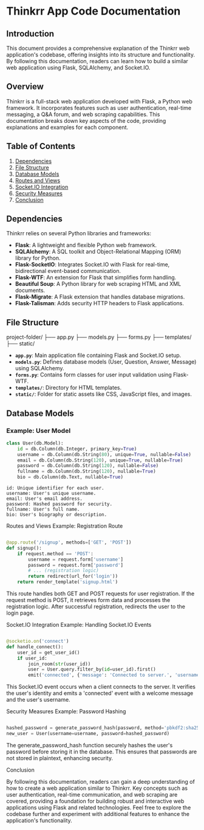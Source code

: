 # Thinkrr App Code Documentation

## Introduction
This document provides a comprehensive explanation of the Thinkrr web application's codebase, offering insights into its structure and functionality. By following this documentation, readers can learn how to build a similar web application using Flask, SQLAlchemy, and Socket.IO.

## Overview
Thinkrr is a full-stack web application developed with Flask, a Python web framework. It incorporates features such as user authentication, real-time messaging, a Q&A forum, and web scraping capabilities. This documentation breaks down key aspects of the code, providing explanations and examples for each component.

## Table of Contents
1. [Dependencies](#dependencies)
2. [File Structure](#file-structure)
3. [Database Models](#database-models)
4. [Routes and Views](#routes-and-views)
5. [Socket.IO Integration](#socketio-integration)
6. [Security Measures](#security-measures)
7. [Conclusion](#conclusion)

## Dependencies
Thinkrr relies on several Python libraries and frameworks:
- **Flask**: A lightweight and flexible Python web framework.
- **SQLAlchemy**: A SQL toolkit and Object-Relational Mapping (ORM) library for Python.
- **Flask-SocketIO**: Integrates Socket.IO with Flask for real-time, bidirectional event-based communication.
- **Flask-WTF**: An extension for Flask that simplifies form handling.
- **Beautiful Soup**: A Python library for web scraping HTML and XML documents.
- **Flask-Migrate**: A Flask extension that handles database migrations.
- **Flask-Talisman**: Adds security HTTP headers to Flask applications.

## File Structure
project-folder/
├── app.py
├── models.py
├── forms.py
├── templates/
├── static/


- **`app.py`**: Main application file containing Flask and Socket.IO setup.
- **`models.py`**: Defines database models (User, Question, Answer, Message) using SQLAlchemy.
- **`forms.py`**: Contains form classes for user input validation using Flask-WTF.
- **`templates/`**: Directory for HTML templates.
- **`static/`**: Folder for static assets like CSS, JavaScript files, and images.

## Database Models
### Example: User Model
```python
class User(db.Model):
    id = db.Column(db.Integer, primary_key=True)
    username = db.Column(db.String(80), unique=True, nullable=False)
    email = db.Column(db.String(120), unique=True, nullable=True)
    password = db.Column(db.String(120), nullable=False)
    fullname = db.Column(db.String(120), nullable=True)
    bio = db.Column(db.Text, nullable=True)
```
    id: Unique identifier for each user.
    username: User's unique username.
    email: User's email address.
    password: Hashed password for security.
    fullname: User's full name.
    bio: User's biography or description.

Routes and Views
Example: Registration Route

```python

@app.route('/signup', methods=['GET', 'POST'])
def signup():
    if request.method == 'POST':
        username = request.form['username']
        password = request.form['password']
        # ... (registration logic)
        return redirect(url_for('login'))
    return render_template('signup.html')
```
This route handles both GET and POST requests for user registration.
If the request method is POST, it retrieves form data and processes the registration logic.
After successful registration, redirects the user to the login page.


Socket.IO Integration
Example: Handling Socket.IO Events

```python

@socketio.on('connect')
def handle_connect():
    user_id = get_user_id()
    if user_id:
        join_room(str(user_id))
        user = User.query.filter_by(id=user_id).first()
        emit('connected', {'message': 'Connected to server.', 'username': user.username})
```
This Socket.IO event occurs when a client connects to the server.
It verifies the user's identity and emits a 'connected' event with a welcome message and the user's username.

Security Measures
Example: Password Hashing

```python

hashed_password = generate_password_hash(password, method='pbkdf2:sha256')
new_user = User(username=username, password=hashed_password)
```

The generate_password_hash function securely hashes the user's password before storing it in the database.
This ensures that passwords are not stored in plaintext, enhancing security.

Conclusion

By following this documentation, readers can gain a deep understanding of how to create a web application similar to Thinkrr. Key concepts such as user authentication, real-time communication, and web scraping are covered, providing a foundation for building robust and interactive web applications using Flask and related technologies. Feel free to explore the codebase further and experiment with additional features to enhance the application's functionality.
